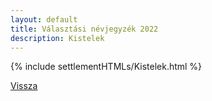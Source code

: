 ```yaml
---
layout: default
title: Választási névjegyzék 2022
description: Kistelek
---
```


{% include settlementHTMLs/Kistelek.html %}

[Vissza](../)